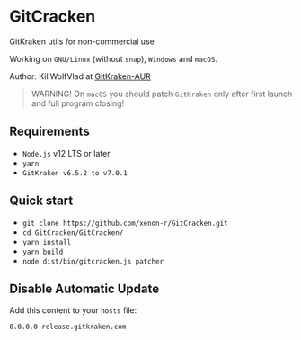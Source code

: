 # GitCracken
GitKraken utils for non-commercial use

Working on `GNU/Linux` (without `snap`), `Windows` and `macOS`.

Author: KillWolfVlad at [GitKraken-AUR](https://github.com/KillWolfVlad/GitKraken-AUR)

> WARNING! On `macOS` you should patch `GitKraken` only after first launch and full program closing!

## Requirements

- `Node.js` v12 LTS or later
- `yarn`
- `GitKraken v6.5.2 to v7.0.1`

## Quick start

- `git clone https://github.com/xenon-r/GitCracken.git`
- `cd GitCracken/GitCracken/`
- `yarn install`
- `yarn build`
- `node dist/bin/gitcracken.js patcher`

## Disable Automatic Update

Add this content to your `hosts` file:

```text
0.0.0.0 release.gitkraken.com
```


